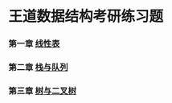 # 王道数据结构考研练习题
<h3>第一章 <a href = "https://github.com/Carzy-jun/943-algorithms/tree/master/com.lxj.algorithms/list">线性表</a></h3>
<h3>第二章 <a href = "https://github.com/Carzy-jun/943-algorithms/tree/master/com.lxj.algorithms/stackAndQueue">栈与队列</a></h3>
<h3>第三章 <a href = "https://github.com/Carzy-jun/943-algorithms/tree/master/com.lxj.algorithms/treeAndBtree">树与二叉树</a></h3>
